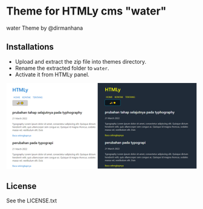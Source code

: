 # Theme for HTMLy cms "water"
water Theme by @dirmanhana


## Installations 
 -  Upload and extract the zip file into themes directory.
 -  Rename the extracted folder to `water`.
 -  Activate it from HTMLy panel.

![enter image description here][1]

## License

See the LICENSE.txt


  [1]: https://github.com/dirmanhana/htmly-water/blob/main/water.png
